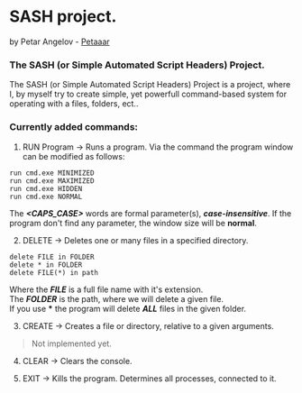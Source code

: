 # SASH project.
by Petar Angelov - [Petaaar](https://github.com/Petaaar)

### The SASH (or Simple Automated Script Headers) Project.

The SASH (or Simple Automated Script Headers) Project is a project, where I, by myself try to 
create simple, yet powerfull command-based system for operating with a files, folders, ect..

### Currently added commands:
1. RUN Program <WindowStyle> -> Runs a program. Via the command the program window can be modified as follows:  
```  
run cmd.exe MINIMIZED  
run cmd.exe MAXIMIZED  
run cmd.exe HIDDEN  
run cmd.exe NORMAL  
```  

The __*<CAPS_CASE>*__ words are formal parameter(s), __*case-insensitive*__. If the program don't find any parameter, the window size will be **normal**.  

2. DELETE -> Deletes one or many files in a specified directory.  
```  
delete FILE in FOLDER  
delete * in FOLDER  
delete FILE(*) in path  
```  
Where the __*FILE*__ is a full file name with it's extension.  
The __*FOLDER*__ is the path, where we will delete a given file.  
If you use __*__ the program will delete __*ALL*__ files in the given folder.  

3. CREATE -> Creates a file or directory, relative to a given arguments.
> Not implemented yet.

4. CLEAR -> Clears the console.  

5. EXIT -> Kills the program. Determines all processes, connected to it.
